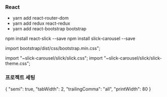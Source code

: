 ### React
- yarn add react-router-dom
- yarn add redux react-redux
- yarn add react-bootstrap bootstrap

npm install react-slick --save
npm install slick-carousel --save

import bootstrap/dist/css/bootstrap.min.css";

import "~slick-carousel/slick/slick.css"; 
import "~slick-carousel/slick/slick-theme.css";

### 프로젝트 세팅
{
  "semi": true,
  "tabWidth": 2,
  "trailingComma": "all",
  "printWidth": 80
}